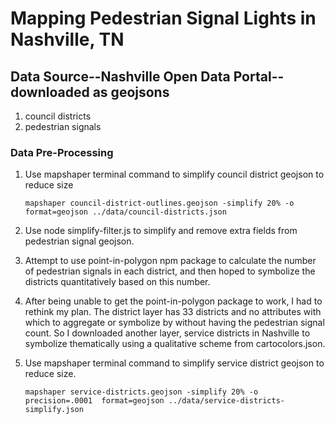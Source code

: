 # Mapping Pedestrian Signal Lights in Nashville, TN

## Data Source--Nashville Open Data Portal--downloaded as geojsons
1. council districts
2. pedestrian signals

### Data Pre-Processing
1. Use mapshaper terminal command to simplify council district geojson to reduce size

    `mapshaper council-district-outlines.geojson -simplify 20% -o format=geojson ../data/council-districts.json`

2. Use node simplify-filter.js to simplify and remove extra fields from pedestrian signal geojson.

3. Attempt to use point-in-polygon npm package to calculate the number of pedestrian signals in each district, and then hoped to symbolize the districts quantitatively based on this number.

4. After being unable to get the point-in-polygon package to work, I had to rethink my plan. The district layer has 33 districts and no attributes with which to aggregate or symbolize by without having the pedestrian signal count. So I downloaded another layer, service districts in Nashville to symbolize thematically using a qualitative scheme from cartocolors.json.

4. Use mapshaper terminal command to simplify service district geojson to reduce size.
    
    `mapshaper service-districts.geojson -simplify 20% -o precision=.0001  format=geojson ../data/service-districts-simplify.json`